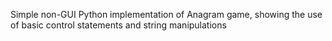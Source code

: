 Simple non-GUI Python implementation of Anagram game, showing the use of basic control statements and string manipulations
